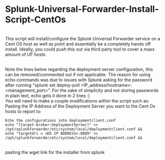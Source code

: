 # Splunk-Universal-Forwarder-Install-Script-CentOs

<br>This script will install/configure the Splunk Universal Forwarder service on a Cent OS host as well as point and essentially be a completely hands off install. Ideally, you could push this out via third party tool to cover a mass amount of UF hosts.

<br />Note the lines below regarding the deployment server configuration, this can be removed/commented out if not applicable. The reason for using echo commands was due to issues with Splunk asking for the password after running "splunk set deploy-poll <IP_address/hostname>:<management_port>". For the sake of simplicity and not storing passwords in plain text, echo gets it done in 2 lines :)
<br />You will need to make a couple modifications within the script such as:
<br />Pasting the IP Address of the Deployment Server you want to the Cent Os hosts to report to:
```
Echo the configurations into deploymentclient.conf
echo "[target-broker:deploymentServer]" >> /opt/splunkforwarder/etc/system/local/deploymentclient.conf &&
echo "targetUri = <DS IP ADDRESS>:8089" >> /opt/splunkforwarder/etc/system/local/deploymentclient.conf &&
```


<br />pasting the wget link for the installer from splunk

